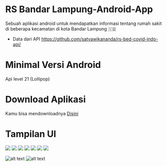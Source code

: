 # RS Bandar Lampung-Android-App
Sebuah aplikasi android untuk mendapatkan informasi tentang rumah sakit di beberapa kecamatan di kota Bandar Lampung 🇮🇩
- Data dari API https://github.com/satyawikananda/rs-bed-covid-indo-api/
# Minimal Versi Android
Api level 21 (Lollipop)
# Download Aplikasi
Kamu bisa mendownloadnya <a href="https://github.com/diahsriatna25/ProyekAkhirTAM_A/releases/download/Hosloc-App/base.1.apk">Disini</a>
# Tampilan UI
<img src="https://github.com/diahsriatna25/ProyekAkhirTAM_A/releases/download/Hosloc-App/ss.mockup.hosloc.1.png"/>
<img src="https://github.com/diahsriatna25/ProyekTAM_A/tree/download/Screenshoot/mockup2.jpeg"/>
<img src="https://github.com/diahsriatna25/ProyekTAM_A/tree/download/Screenshoot/mockup3.jpeg"/>
<img src="https://github.com/diahsriatna25/ProyekTAM_A/tree/download/Screenshoot/mockup4.jpeg"/>
<img src="https://github.com/diahsriatna25/ProyekTAM_A/tree/download/Screenshoot/mockup5.jpeg"/>
<img src="https://github.com/diahsriatna25/ProyekTAM_A/tree/download/Screenshoot/mockup6.jpeg"/>
<img src="https://github.com/diahsriatna25/ProyekTAM_A/tree/download/Screenshoot/mockup7.jpeg"/>

![alt text](https://forthebadge.com/images/badges/built-for-android.svg) ![alt text](https://forthebadge.com/images/badges/built-with-love.svg)
